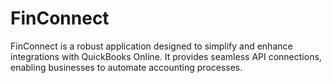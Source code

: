 # FinConnect
FinConnect is a robust application designed to simplify and enhance integrations with QuickBooks Online. It provides seamless API connections, enabling businesses to automate accounting processes.
